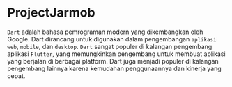 # ProjectJarmob
`Dart` adalah bahasa pemrograman modern yang dikembangkan oleh Google. Dart dirancang untuk digunakan dalam pengembangan `aplikasi web`, `mobile`, dan `desktop`. `Dart` sangat populer di kalangan pengembang aplikasi `Flutter`, yang memungkinkan pengembang untuk membuat aplikasi yang berjalan di berbagai platform. Dart juga menjadi populer di kalangan pengembang lainnya karena kemudahan penggunaannya dan kinerja yang cepat.
